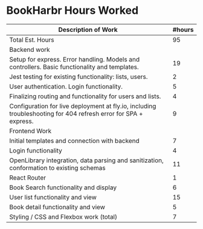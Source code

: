 # BookHarbr Hours Worked

| Description of Work | #hours |
| -------------------- | ------ |
| Total Est. Hours	| 95 |
| Backend work | |
| Setup for express. Error handling. Models and controllers. Basic functionality and templates. | 19 |
| Jest testing for existing functionality: lists, users. | 2 |
| User authentication. Login functionality. | 5 |
| Finalizing routing and functionality for users and lists. | 4 |
| Configuration for live deployment at fly.io, including troubleshooting for 404 refresh error for SPA + express. | 9 |
| Frontend Work	| |
| Initial templates and connection with backend | 7 |
| Login functionality | 4 |
| OpenLibrary integration, data parsing and sanitization, conformation to existing schemas | 11 |
| React Router | 1 |
| Book Search functionality and display | 6 |
| User list functionality and view | 15 |
| Book detail functionality and view | 5 |
| Styling / CSS and Flexbox work (total) | 7 |